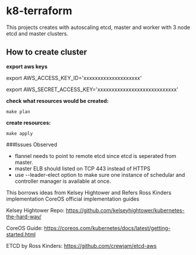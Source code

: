 # k8-terraform
This projects creates with autoscaling etcd, master and worker with 3 node etcd and master clusters. 


## How to create cluster
**export aws keys**

export AWS_ACCESS_KEY_ID='xxxxxxxxxxxxxxxxxxxx'

export AWS_SECRET_ACCESS_KEY='xxxxxxxxxxxxxxxxxxxxxxxxxxxx'

**check what resources would be created:**

`make plan`

**create resources:**

`make apply`


###Issues Observed

* flannel needs to point to remote etcd since etcd is seperated from master.
* master ELB should listed on TCP 443 instead of HTTPS
* use --leader-elect option to make sure one instance of schedular and controller manager is available at once.



This borrows ideas from Kelsey Hightower and Refers Ross Kinders implementation CoreOS official implementation guides

Kelsey Hightower Repo:
https://github.com/kelseyhightower/kubernetes-the-hard-way/

CoreOS Guide: 
https://coreos.com/kubernetes/docs/latest/getting-started.html

ETCD by Ross Kinders: 
https://github.com/crewjam/etcd-aws
